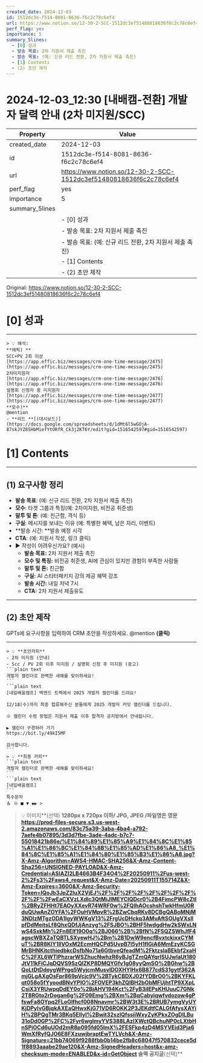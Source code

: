 ```yaml
---
created_date: 2024-12-03
id: 1512dc3e-f514-8081-8636-f6c2c78c6ef4
url: https://www.notion.so/12-30-2-SCC-1512dc3ef51480818636f6c2c78c6ef4
perf_flag: yes
importance: 5
summary_5lines:
  - [0] 성과
  - 발송 목표: 2차 지원서 제출 촉진
  - 발송 목표: (예: 신규 리드 전환, 2차 지원서 제출 촉진)
  - [1] Contents
  - (2) 초안 제작
---
```


# 2024-12-03_12:30 [내배캠-전환] 개발자 달력 안내 (2차 미지원/SCC)

| Property | Value |
| --- | --- |
| created_date | 2024-12-03 |
| id | 1512dc3e-f514-8081-8636-f6c2c78c6ef4 |
| url | https://www.notion.so/12-30-2-SCC-1512dc3ef51480818636f6c2c78c6ef4 |
| perf_flag | yes |
| importance | 5 |
| summary_5lines | |
|  | - [0] 성과 |
|  | - 발송 목표: 2차 지원서 제출 촉진 |
|  | - 발송 목표: (예: 신규 리드 전환, 2차 지원서 제출 촉진) |
|  | - [1] Contents |
|  | - (2) 초안 제작 |

Original: https://www.notion.so/12-30-2-SCC-1512dc3ef51480818636f6c2c78c6ef4

# [0] 성과

---
    > 💡 해석:
    **에픽) **
    SCC+PV 2회 이상
    [https://app.effic.biz/messages/crm-one-time-message/2475](https://app.effic.biz/messages/crm-one-time-message/2475)
    2차미지원자
    [https://app.effic.biz/messages/crm-one-time-message/2476](https://app.effic.biz/messages/crm-one-time-message/2476)
    설명회 신청자 중 미지원자
    [https://app.effic.biz/messages/crm-one-time-message/2477](https://app.effic.biz/messages/crm-one-time-message/2477)
    **모수)**
    @mention
    - **리드 **[(대시보드)](https://docs.google.com/spreadsheets/d/1dMt6l5wGOjA-87skJYZ8SHbMiefYtORfR_Ck3j2KT6Y/edit?gid=1516542597#gid=1516542597)

# [1] Contents

---

## **(1) 요구사항 정리**
- **발송 목표**: (예: 신규 리드 전환, 2차 지원서 제출 촉진)
- **모수**: 타겟 그룹과 특징(예: 2차미지원, 비전공 취준생)
- **말투 및 톤**:  (예: 친근함, 격식 등)
- **구실**: 메시지를 보내는 이유 (예: 특별한 혜택, 남은 자리, 이벤트)
- **발송 시간: **발송 예정 시각
- **CTA**:  (예: 지원서 작성, 링크 클릭)
- ▶ 작성이 어려우신가요? (예시)
  - **발송 목표:** 2차 지원서 제출 촉진
  - **모수 및 특징:** 비전공 취준생, AI에 관심이 있지만 경험이 부족한 사람들
  - **말투 및 톤:** 친근함
  - **구실:** AI 스타터패키지 강의 제공 혜택 강조
  - **발송 시간:** 내일 저녁 7시
  - **CTA:** 2차 지원서 제출유도

---

## (2) 초안 제작
GPTs에 요구사항을 입력하여 CRM 초안을 작성하세요.
@mention **(클릭)**

---
    > 💡 **초안카피**
    - 2차 미지원 (안내)
    - Scc / PV 2회 이후 미지원 / 설명회 신청 후 미지원 (광고)
    ```plain text
    개발자 캘린더로 완벽한 새해를 맞이하세요!
    ```
    ```plain text
    [내일배움캠프] 백엔드 트랙에서 2025 개발자 캘린더를 드려요!
    
    12/18(수)까지 최종 합류해주신 분들에게 2025 개발자 커밋 캘린더를 드립니다.
    
    ※ 캘린더 수령 방법은 지원서 제출 이후 합격자 공지방에서 안내됩니다. 
    
    ▶ 캘린더 구경하러 가기
    https://bit.ly/49kI5MF
    
    감사합니다.
    ```
    > 💡 **최종 카피**
    ```plain text
    개발자 캘린더로 완벽한 새해를 맞이하세요!
    ```
    ```plain text
    [내일배움캠프] 
    ```
    특수문자
    ＆ ※ ■ ▼ ◆▶ >
> 💡 이미지**(선택)  **1280px x 720px 이하/ JPG, JPEG /파일명은 영문
https://prod-files-secure.s3.us-west-2.amazonaws.com/83c75a39-3aba-4ba4-a792-7aefe4b07895/3d3d7fbe-3ade-4adc-b7c7-55018421b86e/%E1%84%89%E1%85%A9%E1%84%8C%E1%85%A1%E1%86%BC%E1%84%8B%E1%85%AD%E1%86%A8_%E1%84%8C%E1%85%A1%E1%84%80%E1%85%B3%E1%86%A8.jpg?X-Amz-Algorithm=AWS4-HMAC-SHA256&X-Amz-Content-Sha256=UNSIGNED-PAYLOAD&X-Amz-Credential=ASIAZI2LB4663B4F34O4%2F20250911%2Fus-west-2%2Fs3%2Faws4_request&X-Amz-Date=20250911T155714Z&X-Amz-Expires=3600&X-Amz-Security-Token=IQoJb3JpZ2luX2VjEJ%2F%2F%2F%2F%2F%2F%2F%2F%2F%2F%2FwEaCXVzLXdlc3QtMiJIMEYCIQDcr0%2B4FimcPW8cZtI%2BRyZFHHt7EAOyXXevR74WRF0w%2FQIhAOcshshTwkHfmU0RduQUwAnZOYFA%2FOuHVMpvR%2BZwCbqRKv8DCBgQABoMNjM3NDIzMTgzODA1IgyWWKgV13%2FrgUcDHckq3AMvAftSOUgVXsllpfDdMeitsLf8QhxQDfJjAnzyg%2FSJBO%2BHF5IwdgdHw2kSWxLNwS4SxkMh%2Fn8Elf19O0q%2BJ066%2B%2BfN%2FSQZSWhJfF4agscWBXZaTQBTLSXyewHJ%2Bm%2B1DwW9encfBvxtckixxCYMuT%2BR8KlY1llVOxM2EcmHQCPd5UvpB7l5yH1flGiA6MmEzyKCSGMrBHNKitcthiedbkcDsfbNo71a6GtbveQfeadM%2FktzslaBEkbf2xaHC%2FXL6WTlPhzrarWSZhucNwhzR6yBJgTZmQAYqrISUJwIaUt180JtV11kFiCJqDQVS9SzQlZKP8DMQYGfv1g08yyQmSO%2BGhw%2BQoLtDtDdoygWPrgq5WyjcmMusvlDOXHYIHx6B877cdS31gytf362AmjGLgAXgOsFpr869pVcjc9V%2BTykCBDXJ02fYDBrO0%2BKYFKLqt058o5fYyoodBNvYPIO%2FOVEP3khZQlBH2bObMFUjhtTP9XXpLCsiX3YRUwpqDdEY0o%2BjAHV194Kct%2FyB3iIEPsKHUuuC7GNk2T8RGto2rDogan6g%2F09Emg%2BXm%2BqCabyiqwfvdozow4gPfswFa8OYpq2FLoGIfhcf008Nnavmr%2BW3t3E%2BRUB7ymgVyUYKjDPyIvGBjqkAXEaQHwxKjG71VD6ROKK2P3JEKdtfCALGfAfysXAYiH%2BPQgTMr3BKq5EIlyI%2Bwit32szlQfssiiWxyZyKPkxZOgDlLBu31oDd0GP%2FC%2Fyr6wglmyYVS388LAzIXWctQBchuNP0cLXtbHnSPiOCd6uUOd2mR8p095fd05lmX%2FESFkp4zD4MSYVEid3Pja6WmXfRyfQJO6E8FXzuwjbraptEwTYLVch&X-Amz-Signature=21bb74069f9288fbb0b14be2fb8c68047f570832cece5d1f8893aaabe29ae120&X-Amz-SignedHeaders=host&x-amz-checksum-mode=ENABLED&x-id=GetObject
슬랙 공지글**(선택)**
```plain text

```
